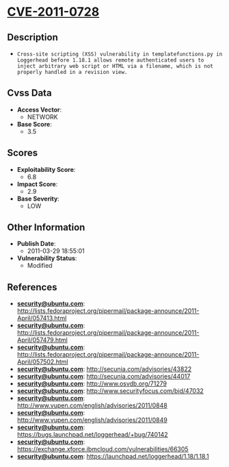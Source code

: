 
# [CVE-2011-0728](https://cve.mitre.org/cgi-bin/cvename.cgi?name=CVE-2011-0728)

## Description

- `Cross-site scripting (XSS) vulnerability in templatefunctions.py in Loggerhead before 1.18.1 allows remote authenticated users to inject arbitrary web script or HTML via a filename, which is not properly handled in a revision view.`

## Cvss Data

- **Access Vector**:
  - NETWORK
- **Base Score**:
  - 3.5

## Scores

- **Exploitability Score**:
  - 6.8
- **Impact Score**:
  - 2.9
- **Base Severity**:
  - LOW

## Other Information

- **Publish Date**:
  - 2011-03-29 18:55:01
- **Vulnerability Status**:
  - Modified

## References

- **security@ubuntu.com**: http://lists.fedoraproject.org/pipermail/package-announce/2011-April/057413.html
- **security@ubuntu.com**: http://lists.fedoraproject.org/pipermail/package-announce/2011-April/057479.html
- **security@ubuntu.com**: http://lists.fedoraproject.org/pipermail/package-announce/2011-April/057502.html
- **security@ubuntu.com**: http://secunia.com/advisories/43822
- **security@ubuntu.com**: http://secunia.com/advisories/44017
- **security@ubuntu.com**: http://www.osvdb.org/71279
- **security@ubuntu.com**: http://www.securityfocus.com/bid/47032
- **security@ubuntu.com**: http://www.vupen.com/english/advisories/2011/0848
- **security@ubuntu.com**: http://www.vupen.com/english/advisories/2011/0849
- **security@ubuntu.com**: https://bugs.launchpad.net/loggerhead/+bug/740142
- **security@ubuntu.com**: https://exchange.xforce.ibmcloud.com/vulnerabilities/66305
- **security@ubuntu.com**: https://launchpad.net/loggerhead/1.18/1.18.1
